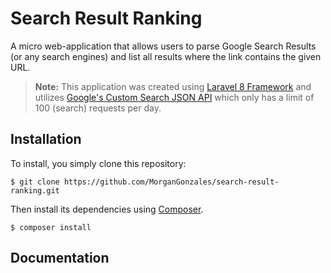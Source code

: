 # Search Result Ranking

A micro web-application that allows users to parse Google Search Results (or any search engines) and list all results where the link contains the given URL.
> **Note:** This application was created using [Laravel 8 Framework](https://laravel.com/docs/8.x) and utilizes [Google's Custom Search JSON API](https://developers.google.com/custom-search/v1/introduction) which only has a limit of 100 (search) requests per day.

## Installation
To install, you simply clone this repository:

```shell
$ git clone https://github.com/MorganGonzales/search-result-ranking.git
```

Then install its dependencies using [Composer](https://getcomposer.org/).

```shell
$ composer install
```


## Documentation

